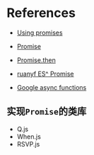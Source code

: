 

# References
- [Using promises](https://developer.mozilla.org/en-US/docs/Web/JavaScript/Guide/Using_promises)  

- [Promise](https://developer.mozilla.org/en-US/docs/Web/JavaScript/Reference/Global_Objects/Promise)

- [Promise.then](https://developer.mozilla.org/en-US/docs/Web/JavaScript/Reference/Global_Objects/Promise)

- [ruanyf ES^ Promise](http://es6.ruanyifeng.com/#docs/promise)

- [Google async functions](http://es6.ruanyifeng.com/#docs/promise)


## 实现`Promise`的类库
- Q.js
- When.js
- RSVP.js